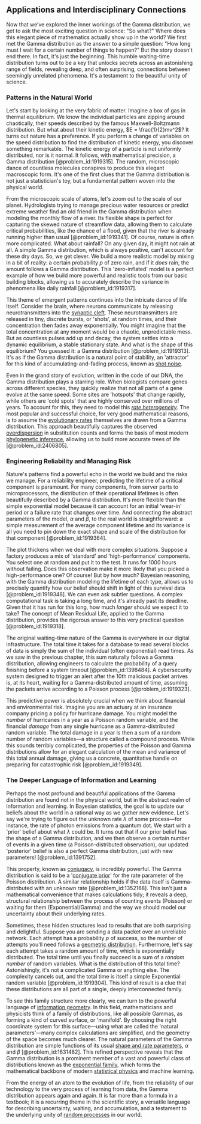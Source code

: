## Applications and Interdisciplinary Connections

Now that we’ve explored the inner workings of the Gamma distribution, we get to ask the most exciting question in science: "So what?" Where does this elegant piece of mathematics actually show up in the world? We first met the Gamma distribution as the answer to a simple question: "How long must I wait for a certain number of things to happen?" But the story doesn't end there. In fact, it's just the beginning. This humble waiting-time distribution turns out to be a key that unlocks secrets across an astonishing range of fields, revealing deep, and often surprising, connections between seemingly unrelated phenomena. It's a testament to the beautiful unity of science.

### Patterns in the Natural World

Let's start by looking at the very fabric of matter. Imagine a box of gas in thermal equilibrium. We know the individual particles are zipping around chaotically, their speeds described by the famous Maxwell-Boltzmann distribution. But what about their kinetic energy, $E = \frac{1}{2}mv^2$? It turns out nature has a preference. If you perform a change of variables on the speed distribution to find the distribution of kinetic energy, you discover something remarkable. The kinetic energy of a particle is not uniformly distributed, nor is it normal. It follows, with mathematical precision, a Gamma distribution [@problem_id:1919315]. The random, microscopic dance of countless molecules conspires to produce this elegant macroscopic form. It's one of the first clues that the Gamma distribution is not just a statistician's toy, but a fundamental pattern woven into the physical world.

From the microscopic scale of atoms, let's zoom out to the scale of our planet. Hydrologists trying to manage precious water resources or predict extreme weather find an old friend in the Gamma distribution when modeling the monthly flow of a river. Its flexible shape is perfect for capturing the skewed nature of streamflow data, allowing them to calculate critical probabilities, like the chance of a flood, given that the river is already running higher than usual [@problem_id:1919341]. Of course, nature is often more complicated. What about rainfall? On any given day, it might not rain at all. A simple Gamma distribution, which is always positive, can't account for these dry days. So, we get clever. We build a more realistic model by mixing in a bit of reality: a certain probability $p$ of zero rain, and if it *does* rain, the amount follows a Gamma distribution. This 'zero-inflated' model is a perfect example of how we build more powerful and realistic tools from our basic building blocks, allowing us to accurately describe the variance in phenomena like daily rainfall [@problem_id:1919317].

This theme of emergent patterns continues into the intricate dance of life itself. Consider the brain, where neurons communicate by releasing neurotransmitters into the [synaptic cleft](@article_id:176612). These neurotransmitters are released in tiny, discrete bursts, or 'shots', at random times, and their concentration then fades away exponentially. You might imagine that the total concentration at any moment would be a chaotic, unpredictable mess. But as countless pulses add up and decay, the system settles into a dynamic equilibrium, a stable stationary state. And what is the shape of this equilibrium? You guessed it: a Gamma distribution [@problem_id:1919313]. It's as if the Gamma distribution is a natural point of stability, an 'attractor' for this kind of accumulating-and-fading process, known as [shot noise](@article_id:139531).

Even in the grand story of evolution, written in the code of our DNA, the Gamma distribution plays a starring role. When biologists compare genes across different species, they quickly realize that not all parts of a gene evolve at the same speed. Some sites are 'hotspots' that change rapidly, while others are 'cold spots' that are highly conserved over millions of years. To account for this, they need to model this *[rate heterogeneity](@article_id:149083)*. The most popular and successful choice, for very good mathematical reasons, is to assume the [evolutionary rates](@article_id:201514) themselves are drawn from a Gamma distribution. This approach beautifully captures the observed [overdispersion](@article_id:263254) in substitution counts and forms the basis of most modern [phylogenetic inference](@article_id:181692), allowing us to build more accurate trees of life [@problem_id:2406805].

### Engineering Reliability and Managing Risk

Nature's patterns find a powerful echo in the world we build and the risks we manage. For a reliability engineer, predicting the lifetime of a critical component is paramount. For many components, from server parts to microprocessors, the distribution of their operational lifetimes is often beautifully described by a Gamma distribution. It's more flexible than the simple exponential model because it can account for an initial 'wear-in' period or a failure rate that changes over time. And connecting the abstract parameters of the model, $\alpha$ and $\beta$, to the real world is straightforward: a simple measurement of the average component lifetime and its variance is all you need to pin down the exact shape and scale of the distribution for that component [@problem_id:1919364].

The plot thickens when we deal with more complex situations. Suppose a factory produces a mix of 'standard' and 'high-performance' components. You select one at random and put it to the test. It runs for 1000 hours without failing. Does this observation make it more likely that you picked a high-performance one? Of course! But by how much? Bayesian reasoning, with the Gamma distribution modeling the lifetime of each type, allows us to precisely quantify how our belief should shift in light of this survival data [@problem_id:1919348]. We can even ask subtler questions. A complex computational task is taking a long time, and it's already past its deadline. Given that it has run for this long, how much *longer* should we expect it to take? The concept of Mean Residual Life, applied to the Gamma distribution, provides the rigorous answer to this very practical question [@problem_id:1919318].

The original waiting-time nature of the Gamma is everywhere in our digital infrastructure. The total time it takes for a database to read several blocks of data is simply the sum of the individual (often exponential) read times. As we saw in the previous chapter, this sum naturally follows a Gamma distribution, allowing engineers to calculate the probability of a query finishing before a system timeout [@problem_id:1398484]. A cybersecurity system designed to trigger an alert after the 10th malicious packet arrives is, at its heart, waiting for a Gamma-distributed amount of time, assuming the packets arrive according to a Poisson process [@problem_id:1919323].

This predictive power is absolutely crucial when we think about financial and environmental risk. Imagine you are an actuary at an insurance company pricing a policy for hurricane damage. You might model the *number* of hurricanes in a year as a Poisson random variable, and the financial *damage* from any single hurricane as a Gamma-distributed random variable. The total damage in a year is then a sum of a random number of random variables—a structure called a compound process. While this sounds terribly complicated, the properties of the Poisson and Gamma distributions allow for an elegant calculation of the mean and variance of this total annual damage, giving us a concrete, quantitative handle on preparing for catastrophic risk [@problem_id:1919349].

### The Deeper Language of Information and Learning

Perhaps the most profound and beautiful applications of the Gamma distribution are found not in the physical world, but in the abstract realm of information and learning. In Bayesian statistics, the goal is to update our beliefs about the world in a rational way as we gather new evidence. Let's say we're trying to figure out the unknown rate $\lambda$ of some process—for instance, the rate of photon emissions from a quantum dot. We start with a 'prior' belief about what $\lambda$ could be. It turns out that if our prior belief has the shape of a Gamma distribution, and we then observe a certain number of events in a given time (a Poisson-distributed observation), our updated 'posterior' belief is also a perfect Gamma distribution, just with new parameters! [@problem_id:1391752].

This property, known as [conjugacy](@article_id:151260), is incredibly powerful. The Gamma distribution is said to be a '[conjugate prior](@article_id:175818)' for the rate parameter of the Poisson distribution. A similar relationship holds if the data itself is Gamma-distributed with an unknown rate [@problem_id:1352168]. This isn't just a mathematical convenience that makes calculations tidy; it reveals a deep, structural relationship between the process of counting events (Poisson) or waiting for them (Exponential/Gamma) and the way we should model our uncertainty about their underlying rates.

Sometimes, these hidden structures lead to results that are both surprising and delightful. Suppose you are sending a data packet over an unreliable network. Each attempt has a probability $p$ of success, so the number of attempts you'll need follows a [geometric distribution](@article_id:153877). Furthermore, let's say each attempt takes a random amount of time, which is exponentially distributed. The total time until you finally succeed is a sum of a *random number* of random variables. What is the distribution of this total time? Astonishingly, it's not a complicated Gamma or anything else. The complexity cancels out, and the total time is itself a simple Exponential random variable [@problem_id:1919304]. This kind of result is a clue that these distributions are all part of a single, deeply interconnected family.

To see this family structure more clearly, we can turn to the powerful language of [information geometry](@article_id:140689). In this field, mathematicians and physicists think of a family of distributions, like all possible Gammas, as forming a kind of curved surface, or 'manifold'. By choosing the right coordinate system for this surface—using what are called the 'natural parameters'—many complex calculations are simplified, and the geometry of the space becomes much clearer. The natural parameters of the Gamma distribution are simple functions of its usual [shape and rate parameters](@article_id:194609), $\alpha$ and $\beta$ [@problem_id:1631482]. This refined perspective reveals that the Gamma distribution is a prominent member of a vast and powerful class of distributions known as the [exponential family](@article_id:172652), which forms the mathematical backbone of modern [statistical physics](@article_id:142451) and machine learning.

From the energy of an atom to the evolution of life, from the reliability of our technology to the very process of learning from data, the Gamma distribution appears again and again. It is far more than a formula in a textbook; it is a recurring theme in the scientific story, a versatile language for describing uncertainty, waiting, and accumulation, and a testament to the underlying unity of [random processes](@article_id:267993) in our world.